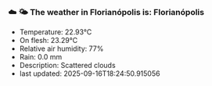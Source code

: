 ### ☁️ 🌤️  The weather in Florianópolis is: Florianópolis

- Temperature: 22.93°C
- On flesh: 23.29°C
- Relative air humidity: 77%
- Rain: 0.0 mm
- Description: Scattered clouds
- last updated: 2025-09-16T18:24:50.915056
